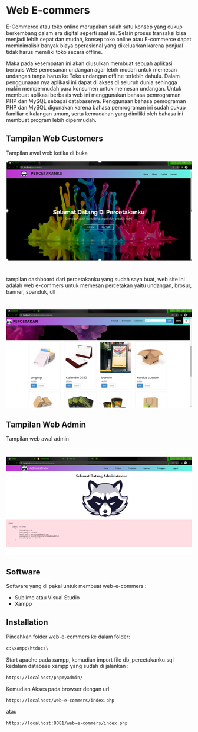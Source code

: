 # Web E-commers
E-Commerce atau toko online merupakan salah satu konsep yang cukup berkembang dalam era digital seperti saat ini. Selain proses transaksi bisa menjadi lebih cepat dan mudah, konsep toko online atau E-commerce dapat meminimalisir banyak biaya operasional yang dikeluarkan karena penjual tidak harus memiliki toko secara offline.

Maka pada kesempatan ini akan diusulkan membuat sebuah aplikasi berbais WEB pemesanan undangan agar lebih mudah untuk memesan undangan tanpa harus ke Toko undangan offline terlebih dahulu. Dalam penggunaaan nya aplikasi ini dapat di akses di seluruh dunia sehingga makin mempermudah para konsumen untuk memesan undangan. Untuk membuat aplikasi berbasis web ini menggunakan bahasa pemrograman PHP dan MySQL sebagai databasenya. Penggunaan bahasa pemograman PHP dan MySQL digunakan karena bahasa pemrograman ini sudah cukup familiar dikalangan umum, serta kemudahan yang dimiliki oleh bahasa ini membuat program lebih dipermudah.

## Tampilan Web Customers

Tampilan awal web ketika di buka

![alt text](https://github.com/MasRicardo/web-e-commers/blob/main/assets1/img/Screenshot%202024-12-18%20072640.png?raw=true)
#
tampilan dashboard dari percetakanku yang sudah saya buat, web site ini adalah web e-commers untuk memesan percetakan yaitu undangan, brosur, banner, spanduk, dll
#
![alt text](https://github.com/MasRicardo/web-e-commers/blob/main/assets1/img/Screenshot%202024-12-18%20072702.png?raw=true)

## Tampilan Web Admin
Tampilan web awal admin
#
![alt text](https://github.com/MasRicardo/web-e-commers/blob/main/assets1/img/Screenshot%202024-12-18%20072902.png?raw=true)

## Software
Software yang di pakai untuk membuat web-e-commers :
- Sublime atau Visual Studio
- Xampp

## Installation
Pindahkan folder web-e-commers ke dalam folder:

```sh
c:\xampp\htdocs\
```
Start apache pada xampp, kemudian import file db_percetakanku.sql kedalam database xampp yang sudah di jalankan :

```sh
https://localhost/phpmyadmin/
```
Kemudian Akses pada browser dengan url

```sh
https://localhost/web-e-commers/index.php
```
atau
```sh
https://localhost:8081/web-e-commers/index.php
```
